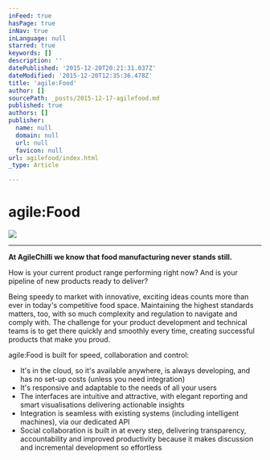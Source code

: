 ```yaml
---
inFeed: true
hasPage: true
inNav: true
inLanguage: null
starred: true
keywords: []
description: ''
datePublished: '2015-12-20T20:21:31.037Z'
dateModified: '2015-12-20T12:35:36.478Z'
title: 'agile:Food'
author: []
sourcePath: _posts/2015-12-17-agilefood.md
published: true
authors: []
publisher:
  name: null
  domain: null
  url: null
  favicon: null
url: agilefood/index.html
_type: Article

---
```

# agile:Food
![](https://the-grid-user-content.s3-us-west-2.amazonaws.com/7c7d8dc3-e17b-4b5b-8bfa-16796c9a22ea.png)

****

**At AgileChilli we know that food manufacturing never stands still.**

How is your current product range performing right now? And is your pipeline of new products ready to deliver?

Being speedy to market with innovative, exciting ideas counts more than ever in today's competitive food space. Maintaining the highest standards matters, too, with so much complexity and regulation to navigate and comply with. The challenge for your product development and technical teams is to get there quickly and smoothly every time, creating successful products that make you proud.

agile:Food is built for speed, collaboration and control:

* It's in the cloud, so it's available anywhere, is always developing, and has no set-up costs (unless you need integration) 
* It's responsive and adaptable to the needs of all your users
* The interfaces are intuitive and attractive, with elegant reporting and smart visualisations delivering actionable insights
* Integration is seamless with existing systems (including intelligent machines), via our dedicated API
* Social collaboration is built in at every step, delivering transparency, accountability and improved productivity because it makes discussion and incremental development so effortless